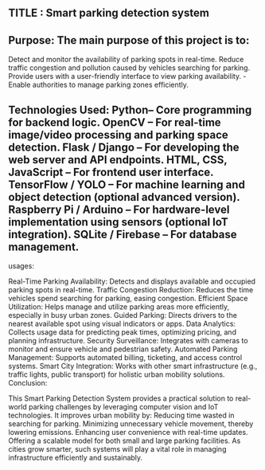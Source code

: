 ## TITLE : Smart parking detection system

## Purpose: The main purpose of this project is to:

Detect and monitor the availability of parking spots in real-time.
Reduce traffic congestion and pollution caused by vehicles searching for parking.
Provide users with a user-friendly interface to view parking availability. -Enable authorities to manage parking zones efficiently.
## Technologies Used: Python– Core programming for backend logic. OpenCV – For real-time image/video processing and parking space detection. Flask / Django – For developing the web server and API endpoints. HTML, CSS, JavaScript – For frontend user interface. TensorFlow / YOLO – For machine learning and object detection (optional advanced version). Raspberry Pi / Arduino – For hardware-level implementation using sensors (optional IoT integration). SQLite / Firebase – For database management.

usages:

Real-Time Parking Availability: Detects and displays available and occupied parking spots in real-time.
Traffic Congestion Reduction: Reduces the time vehicles spend searching for parking, easing congestion.
Efficient Space Utilization: Helps manage and utilize parking areas more efficiently, especially in busy urban zones.
Guided Parking: Directs drivers to the nearest available spot using visual indicators or apps.
Data Analytics: Collects usage data for predicting peak times, optimizing pricing, and planning infrastructure.
Security Surveillance: Integrates with cameras to monitor and ensure vehicle and pedestrian safety.
Automated Parking Management: Supports automated billing, ticketing, and access control systems.
Smart City Integration: Works with other smart infrastructure (e.g., traffic lights, public transport) for holistic urban mobility solutions.
Conclusion:

This Smart Parking Detection System provides a practical solution to real-world parking challenges by leveraging computer vision and IoT technologies. It improves urban mobility by: Reducing time wasted in searching for parking. Minimizing unnecessary vehicle movement, thereby lowering emissions. Enhancing user convenience with real-time updates. Offering a scalable model for both small and large parking facilities. As cities grow smarter, such systems will play a vital role in managing infrastructure efficiently and sustainably.
